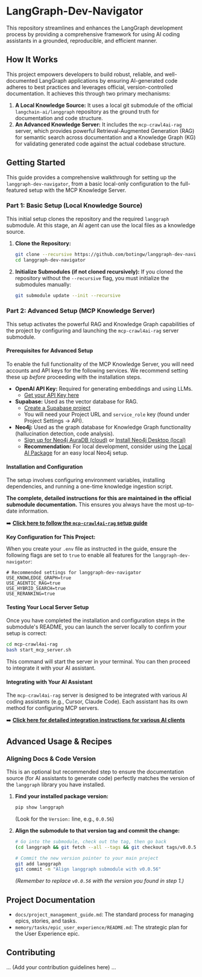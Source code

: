 # LangGraph-Dev-Navigator

This repository streamlines and enhances the LangGraph development process by providing a comprehensive framework for using AI coding assistants in a grounded, reproducible, and efficient manner.

## How It Works

This project empowers developers to build robust, reliable, and well-documented LangGraph applications by ensuring AI-generated code adheres to best practices and leverages official, version-controlled documentation. It achieves this through two primary mechanisms:

1.  **A Local Knowledge Source:** It uses a local git submodule of the official `langchain-ai/langgraph` repository as the ground truth for documentation and code structure.
2.  **An Advanced Knowledge Server:** It includes the `mcp-crawl4ai-rag` server, which provides powerful Retrieval-Augmented Generation (RAG) for semantic search across documentation and a Knowledge Graph (KG) for validating generated code against the actual codebase structure.

## Getting Started

This guide provides a comprehensive walkthrough for setting up the `langgraph-dev-navigator`, from a basic local-only configuration to the full-featured setup with the MCP Knowledge Server.

### Part 1: Basic Setup (Local Knowledge Source)

This initial setup clones the repository and the required `langgraph` submodule. At this stage, an AI agent can use the local files as a knowledge source.

1.  **Clone the Repository:**
    ```bash
    git clone --recursive https://github.com/botingw/langgraph-dev-navigator.git
    cd langgraph-dev-navigator
    ```

2.  **Initialize Submodules (if not cloned recursively):**
    If you cloned the repository without the `--recursive` flag, you must initialize the submodules manually:
    ```bash
    git submodule update --init --recursive
    ```

### Part 2: Advanced Setup (MCP Knowledge Server)

This setup activates the powerful RAG and Knowledge Graph capabilities of the project by configuring and launching the `mcp-crawl4ai-rag` server submodule.

#### Prerequisites for Advanced Setup

To enable the full functionality of the MCP Knowledge Server, you will need accounts and API keys for the following services. We recommend setting these up *before* proceeding with the installation steps.

*   **OpenAI API Key:** Required for generating embeddings and using LLMs.
    *   [Get your API Key here](https://platform.openai.com/api-keys)
*   **Supabase:** Used as the vector database for RAG.
    *   [Create a Supabase project](https://supabase.com/dashboard/projects)
    *   You will need your Project URL and `service_role` key (found under Project Settings -> API).
*   **Neo4j:** Used as the graph database for Knowledge Graph functionality (hallucination detection, code analysis).
    *   [Sign up for Neo4j AuraDB (cloud)](https://neo4j.com/cloud/platform/aura-graph-database/) or [Install Neo4j Desktop (local)](https://neo4j.com/download/)
    *   **Recommendation:** For local development, consider using the [Local AI Package](https://github.com/coleam00/local-ai-packaged) for an easy local Neo4j setup.

#### Installation and Configuration

The setup involves configuring environment variables, installing dependencies, and running a one-time knowledge ingestion script.

**The complete, detailed instructions for this are maintained in the official submodule documentation.** This ensures you always have the most up-to-date information.

➡️ **[Click here to follow the `mcp-crawl4ai-rag` setup guide](./mcp-crawl4ai-rag/README.md#installation)**

**Key Configuration for This Project:**

When you create your `.env` file as instructed in the guide, ensure the following flags are set to `true` to enable all features for the `langgraph-dev-navigator`:

```dotenv
# Recommended settings for langgraph-dev-navigator
USE_KNOWLEDGE_GRAPH=true
USE_AGENTIC_RAG=true
USE_HYBRID_SEARCH=true
USE_RERANKING=true
```

#### Testing Your Local Server Setup

Once you have completed the installation and configuration steps in the submodule's README, you can launch the server locally to confirm your setup is correct:

```bash
cd mcp-crawl4ai-rag
bash start_mcp_server.sh
```

This command will start the server in your terminal. You can then proceed to integrate it with your AI assistant.

#### Integrating with Your AI Assistant

The `mcp-crawl4ai-rag` server is designed to be integrated with various AI coding assistants (e.g., Cursor, Claude Code). Each assistant has its own method for configuring MCP servers.

➡️ **[Click here for detailed integration instructions for various AI clients](./mcp-crawl4ai-rag/README.md#integration-with-mcp-clients)**



## Advanced Usage & Recipes

### Aligning Docs & Code Version

This is an optional but recommended step to ensure the documentation source (for AI assistants to generate code) perfectly matches the version of the `langgraph` library you have installed.

1.  **Find your installed package version:**
    ```bash
    pip show langgraph
    ```
    (Look for the `Version:` line, e.g., `0.0.56`)

2.  **Align the submodule to that version tag and commit the change:**
    ```bash
    # Go into the submodule, check out the tag, then go back
    (cd langgraph && git fetch --all --tags && git checkout tags/v0.0.56)

    # Commit the new version pointer to your main project
    git add langgraph
    git commit -m "Align langgraph submodule with v0.0.56"
    ```
    *(Remember to replace `v0.0.56` with the version you found in step 1.)*

## Project Documentation

*   `docs/project_management_guide.md`: The standard process for managing epics, stories, and tasks.
*   `memory/tasks/epic_user_experience/README.md`: The strategic plan for the User Experience epic.

## Contributing

... (Add your contribution guidelines here) ...
